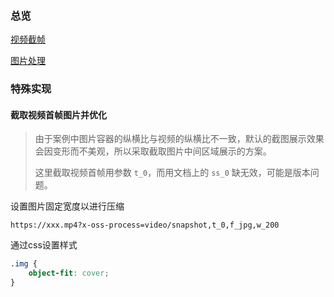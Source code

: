 ### 总览

[视频截帧](https://help.aliyun.com/zh/oss/user-guide/video-frame-cutting?spm=a2c4g.11186623.help-menu-31815.d_2_12_5_1_3.6d6740d8PgtoGP)

[图片处理](https://help.aliyun.com/zh/oss/user-guide/img-parameters/?spm=a2c4g.11186623.help-menu-31815.d_2_12_2_2.7f5c4303eFZUzD&scm=20140722.H_144582._.OR_help-V_1)



### 特殊实现

#### 截取视频首帧图片并优化

> 由于案例中图片容器的纵横比与视频的纵横比不一致，默认的截图展示效果会因变形而不美观，所以采取截取图片中间区域展示的方案。
>
> 这里截取视频首帧用参数 `t_0`，而用文档上的 `ss_0` 缺无效，可能是版本问题。

设置图片固定宽度以进行压缩

```http
https://xxx.mp4?x-oss-process=video/snapshot,t_0,f_jpg,w_200
```

通过css设置样式

```css
.img {
    object-fit: cover;  
}
```

